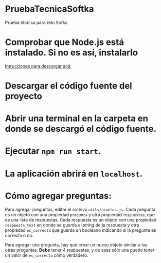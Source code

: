 # PruebaTecnicaSoftka
Prueba técnica para reto Sofka

# Comprobar que Node.js está instalado. Si no es así, instalarlo
[Intrucciones para descargar acá:](https://nodejs.org/es/download/)

# Descargar el código fuente del proyecto

# Abrir una terminal en la carpeta en donde se descargó el código fuente. 

# Ejecutar `npm run start`. 

# La aplicación abrirá en `localhost`. 

# Cómo agregar preguntas:

Para agregar preguntas, editar el archivo `utils/niveles.js`. Cada pregunta es un objeto con una propiedad `pregunta` y otra propiedad `respuestas`, que es una lista de respuestas. Cada respuesta es un objeto con una propiedad `respuesta_text` en donde se guarda el string de la respuesta y otra propiedad `es_correcta` que guarda un booleano indicando si la pregunta es correcta o no.

Para agregar una pregunta, hay que crear un nuevo objeto similar a las otras preguntas. **Debe** tener 4 respuestas, y de esas sólo una puede tener un valor de `es_correcta` como verdadero.  
